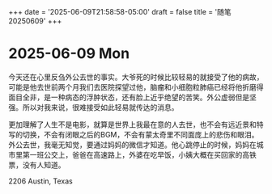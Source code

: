 +++
date = '2025-06-09T21:58:58-05:00'
draft = false
title = '随笔20250609'
+++

# 2025-06-09 Mon  

今天还在心里反刍外公去世的事实。大爷死的时候比较轻易的就接受了他的病故，可能是他去世前两个月我们去医院探望过他，脑瘤和小细胞粒肺癌已经将他折磨得面目全非，是一种病态的浮肿状态，还有脸上近乎绝望的苦笑。外公虚弱但是坚强。所以对我来说，很难接受如此轻易就传达的消息。  

更加理解了人生不是电影，就算是世界上我最在意的人去世，也不会有远近景和特写的切换，不会有闭眼之后的BGM，不会有蒙太奇里不同面庞上的悲伤和眼泪。外公去世，我毫无知觉，要通过妈妈的微信才知道。他心跳停止的时候，妈妈在城市里第一班公交上，爸爸在高速路上，外婆在吃早饭，小姨大概在买回家的高铁票，没有人知道。  

2206 Austin, Texas